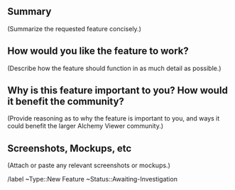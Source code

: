 ## Summary
(Summarize the requested feature concisely.)

## How would you like the feature to work?
(Describe how the feature should function in as much detail as possible.)

## Why is this feature important to you? How would it benefit the community?
(Provide reasoning as to why the feature is important to you, and ways it could benefit the larger Alchemy Viewer community.)

## Screenshots, Mockups, etc
(Attach or paste any relevant screenshots or mockups.)

/label ~Type::New Feature ~Status::Awaiting-Investigation